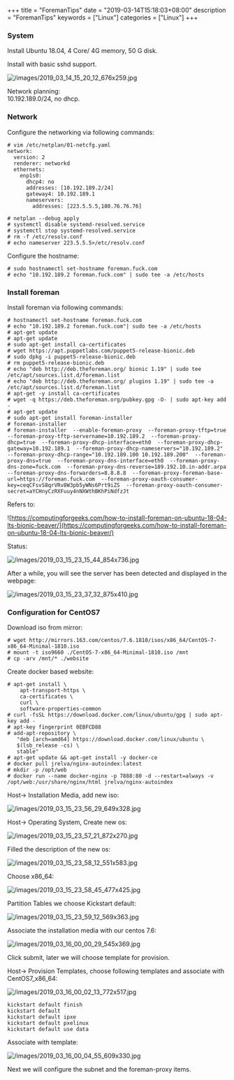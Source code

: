 +++
title = "ForemanTips"
date = "2019-03-14T15:18:03+08:00"
description = "ForemanTips"
keywords = ["Linux"]
categories = ["Linux"]
+++
### System
Install Ubuntu 18.04, 4 Core/ 4G memory, 50 G disk.    

Install with basic sshd support.   

![/images/2019_03_14_15_20_12_676x259.jpg](/images/2019_03_14_15_20_12_676x259.jpg)

Network planning:    
10.192.189.0/24, no dhcp.    

### Network
Configure the networking via following commands:    

```
# vim /etc/netplan/01-netcfg.yaml
network:
  version: 2
  renderer: networkd
  ethernets:
    enp1s0:
      dhcp4: no
      addresses: [10.192.189.2/24]
      gateway4: 10.192.189.1
      nameservers:
        addresses: [223.5.5.5,180.76.76.76]

# netplan --debug apply
# systemctl disable systemd-resolved.service
# systemctl stop systemd-resolved.service
# rm -f /etc/resolv.conf 
# echo nameserver 223.5.5.5>/etc/resolv.conf
```
Configure the hostname:    

```
# sudo hostnamectl set-hostname foreman.fuck.com
# echo "10.192.189.2 foreman.fuck.com" | sudo tee -a /etc/hosts
```
### Install foreman
Install foreman via following commands:    

```
# hostnamectl set-hostname foreman.fuck.com
# echo "10.192.189.2 foreman.fuck.com"| sudo tee -a /etc/hosts
# apt-get update
# apt-get update
# sudo apt-get install ca-certificates
# wget https://apt.puppetlabs.com/puppet5-release-bionic.deb
# sudo dpkg -i puppet5-release-bionic.deb
# rm puppet5-release-bionic.deb
# echo "deb http://deb.theforeman.org/ bionic 1.19" | sudo tee /etc/apt/sources.list.d/foreman.list
# echo "deb http://deb.theforeman.org/ plugins 1.19" | sudo tee -a /etc/apt/sources.list.d/foreman.list
# apt-get -y install ca-certificates
# wget -q https://deb.theforeman.org/pubkey.gpg -O- | sudo apt-key add -
# apt-get update
# sudo apt-get install foreman-installer
# foreman-installer
# foreman-installer  --enable-foreman-proxy  --foreman-proxy-tftp=true  --foreman-proxy-tftp-servername=10.192.189.2  --foreman-proxy-dhcp=true  --foreman-proxy-dhcp-interface=eth0  --foreman-proxy-dhcp-gateway=10.192.189.1  --foreman-proxy-dhcp-nameservers="10.192.189.2"  --foreman-proxy-dhcp-range="10.192.189.100 10.192.189.200"  --foreman-proxy-dns=true  --foreman-proxy-dns-interface=eth0  --foreman-proxy-dns-zone=fuck.com  --foreman-proxy-dns-reverse=189.192.10.in-addr.arpa  --foreman-proxy-dns-forwarders=8.8.8.8  --foreman-proxy-foreman-base-url=https://foreman.fuck.com  --foreman-proxy-oauth-consumer-key=ceqCFsvS8qrVRv8W3pb5yWNs6Prt9iZS  --foreman-proxy-oauth-consumer-secret=aYCHnyCzRXFuuy4nNXWthBKhPiNdfzJt
```
Refers to:    

![https://computingforgeeks.com/how-to-install-foreman-on-ubuntu-18-04-lts-bionic-beaver/](https://computingforgeeks.com/how-to-install-foreman-on-ubuntu-18-04-lts-bionic-beaver/)    

Status:    

![/images/2019_03_15_23_15_44_854x736.jpg](/images/2019_03_15_23_15_44_854x736.jpg)

After a while, you will see the server has been detected and displayed in the
webpage:    

![/images/2019_03_15_23_37_32_875x410.jpg](/images/2019_03_15_23_37_32_875x410.jpg)


### Configuration for CentOS7
Download iso from mirror:    

```
# wget http://mirrors.163.com/centos/7.6.1810/isos/x86_64/CentOS-7-x86_64-Minimal-1810.iso
# mount -t iso9660 ./CentOS-7-x86_64-Minimal-1810.iso /mnt
# cp -arv /mnt/* ./website
```

Create docker based website:    

```
# apt-get install \
    apt-transport-https \
    ca-certificates \
    curl \
    software-properties-common
# curl -fsSL https://download.docker.com/linux/ubuntu/gpg | sudo apt-key add -
# apt-key fingerprint 0EBFCD88
# add-apt-repository \
   "deb [arch=amd64] https://download.docker.com/linux/ubuntu \
   $(lsb_release -cs) \
   stable"
# apt-get update && apt-get install -y docker-ce
# docker pull jrelva/nginx-autoindex:latest
# mkdir -p /opt/web
# docker run --name docker-nginx -p 7888:80 -d --restart=always -v /opt/web:/usr/share/nginx/html jrelva/nginx-autoindex
```

Host-> Installation Media, add new iso:    

![/images/2019_03_15_23_56_29_649x328.jpg](/images/2019_03_15_23_56_29_649x328.jpg)

Host-> Operating System, Create new os:   

![/images/2019_03_15_23_57_21_872x270.jpg](/images/2019_03_15_23_57_21_872x270.jpg)

Filled the description of the new os:    

![/images/2019_03_15_23_58_12_551x583.jpg](/images/2019_03_15_23_58_12_551x583.jpg)

Choose x86_64:    

![/images/2019_03_15_23_58_45_477x425.jpg](/images/2019_03_15_23_58_45_477x425.jpg)

Partition Tables we choose Kickstart default:    

![/images/2019_03_15_23_59_12_569x363.jpg](/images/2019_03_15_23_59_12_569x363.jpg)

Associate the installation media with our centos 7.6:    

![/images/2019_03_16_00_00_29_545x369.jpg](/images/2019_03_16_00_00_29_545x369.jpg)

Click submit, later we will choose template for provision.  

Host-> Provision Templates, choose following templates and associate with
CentOS7_x86_64:    

![/images/2019_03_16_00_02_13_772x517.jpg](/images/2019_03_16_00_02_13_772x517.jpg)

```
kickstart default finish
kickstart default
kickstart default ipxe
kickstart default pxelinux
kickstart default use data
```

Associate with template:    

![/images/2019_03_16_00_04_55_609x330.jpg](/images/2019_03_16_00_04_55_609x330.jpg)

Next we will configure the subnet and the foreman-proxy items.   
 

